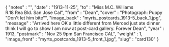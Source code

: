 {
  "notes" : "",
  "date" : "1913-11-25",
  "to" : "Miss M.C. Williams<br> R.18 Rea Bld. San Jose Cal",
  "from" : "Dean",
  "cover" : "Photograph: Puppy \"Don't let him bite\"",
  "image_back" : "myrts_postcards_1913-5_back_1.jpg",
  "message" : "Arrived here OK a little different from Merced just ate dinner think I will go to show I am now at post-card gallery. Forever Dean",
  "year" : 1913,
  "postmark" : "Nov 25 9pm San Francisco CAL",
  "weight" : 1,
  "image_front" : "myrts_postcards_1913-5_front_1.jpg",
  "slug" : "card130"
}
